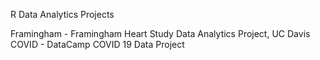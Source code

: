 R Data Analytics Projects

Framingham - Framingham Heart Study Data Analytics Project, UC Davis
COVID - DataCamp COVID 19 Data Project

